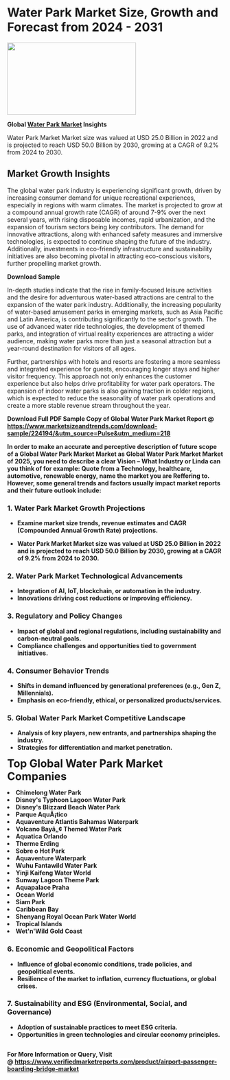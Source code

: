 <H1>Water Park Market Size, Growth and Forecast from 2024 - 2031</H1><img class="aligncenter size-medium wp-image-584254" src="https://thirdeyenews.in/wp-content/uploads/2024/09/Global-Market-Research-300x168.jpeg" alt="" width="300" height="168" /><p><strong>Global&nbsp;<a href="https://www.marketsizeandtrends.com/download-sample/224194/&amp;utm_source=Pulse&amp;utm_medium=218">Water Park Market</a> Insights</strong></p><p>Water Park Market Market size was valued at USD 25.0 Billion in 2022 and is projected to reach USD 50.0 Billion by 2030, growing at a CAGR of 9.2% from 2024 to 2030.</p><p><h2>Market Growth Insights</h2> <p>The global water park industry is experiencing significant growth, driven by increasing consumer demand for unique recreational experiences, especially in regions with warm climates. The market is projected to grow at a compound annual growth rate (CAGR) of around 7-9% over the next several years, with rising disposable incomes, rapid urbanization, and the expansion of tourism sectors being key contributors. The demand for innovative attractions, along with enhanced safety measures and immersive technologies, is expected to continue shaping the future of the industry. Additionally, investments in eco-friendly infrastructure and sustainability initiatives are also becoming pivotal in attracting eco-conscious visitors, further propelling market growth.</p> <p><strong>Download Sample</strong></p> <p>In-depth studies indicate that the rise in family-focused leisure activities and the desire for adventurous water-based attractions are central to the expansion of the water park industry. Additionally, the increasing popularity of water-based amusement parks in emerging markets, such as Asia Pacific and Latin America, is contributing significantly to the sector's growth. The use of advanced water ride technologies, the development of themed parks, and integration of virtual reality experiences are attracting a wider audience, making water parks more than just a seasonal attraction but a year-round destination for visitors of all ages.</p> <p>Further, partnerships with hotels and resorts are fostering a more seamless and integrated experience for guests, encouraging longer stays and higher visitor frequency. This approach not only enhances the customer experience but also helps drive profitability for water park operators. The expansion of indoor water parks is also gaining traction in colder regions, which is expected to reduce the seasonality of water park operations and create a more stable revenue stream throughout the year.</p> <p><strong></p><p><span class=""><strong>Download Full PDF Sample Copy of Global Water Park Market Report</strong> @ <a href="https://www.marketsizeandtrends.com/download-sample/224194/&amp;utm_source=Pulse&amp;utm_medium=218" target="_blank">https://www.marketsizeandtrends.com/download-sample/224194/&amp;utm_source=Pulse&amp;utm_medium=218</a></span></p><p>In order to make an accurate and perceptive description of future scope of a Global&nbsp;Water Park Market Market as Global&nbsp;Water Park Market Market of 2025, you need to describe a clear Vision &ndash; What Industry or Linda can you think of for example: Quote from a Technology, healthcare, automotive, renewable energy, name the market you are Reffering to. However, some general trends and factors usually impact market reports and their future outlook include:</p><h3>1.&nbsp;<strong>Water Park Market Growth Projections</strong></h3><ul><li>Examine market size trends, revenue estimates and CAGR (Compounded Annual Growth Rate) projections.</li><li><p>Water Park Market Market size was valued at USD 25.0 Billion in 2022 and is projected to reach USD 50.0 Billion by 2030, growing at a CAGR of 9.2% from 2024 to 2030.</p></li></ul><h3>2.&nbsp;<strong>Water Park Market Technological Advancements</strong></h3><ul><li>Integration of AI, IoT, blockchain, or automation in the industry.</li><li>Innovations driving cost reductions or improving efficiency.</li></ul><h3>3.&nbsp;<strong>Regulatory and Policy Changes</strong></h3><ul><li>Impact of global and regional regulations, including sustainability and carbon-neutral goals.</li><li>Compliance challenges and opportunities tied to government initiatives.</li></ul><h3>4.&nbsp;<strong>Consumer Behavior Trends</strong></h3><ul><li>Shifts in demand influenced by generational preferences (e.g., Gen Z, Millennials).</li><li>Emphasis on eco-friendly, ethical, or personalized products/services.</li></ul><h3>5.&nbsp;<strong>Global Water Park Market Competitive Landscape</strong></h3><ul><li>Analysis of key players, new entrants, and partnerships shaping the industry.</li><li>Strategies for differentiation and market penetration.</li></ul><p data-pm-slice="1 1 []"><span style="color: inherit; font-family: inherit; font-size: 25px;">Top Global Water Park Market Companies</span></p><div class="" data-test-id=""><p><li>Chimelong Water Park</li><li> Disney's Typhoon Lagoon Water Park</li><li> Disney's Blizzard Beach Water Park</li><li> Parque AquÃ¡tico</li><li> Aquaventure Atlantis Bahamas Waterpark</li><li> Volcano Bayâ„¢ Themed Water Park</li><li> Aquatica Orlando</li><li> Therme Erding</li><li> Sobre o Hot Park</li><li> Aquaventure Waterpark</li><li> Wuhu Fantawild Water Park</li><li> Yinji Kaifeng Water World</li><li> Sunway Lagoon Theme Park</li><li> Aquapalace Praha</li><li> Ocean World</li><li> Siam Park</li><li> Caribbean Bay</li><li> Shenyang Royal Ocean Park Water World</li><li> Tropical Islands</li><li> Wet'n'Wild Gold Coast</li></p></div><h3>6.&nbsp;<strong>Economic and Geopolitical Factors</strong></h3><ul><li>Influence of global economic conditions, trade policies, and geopolitical events.</li><li>Resilience of the market to inflation, currency fluctuations, or global crises.</li></ul><h3>7.&nbsp;<strong>Sustainability and ESG (Environmental, Social, and Governance)</strong></h3><ul><li>Adoption of sustainable practices to meet ESG criteria.</li><li>Opportunities in green technologies and circular economy principles.</li></ul><h2><strong style="font-size: 14px;">For More Information or Query, Visit @&nbsp;</strong><a style="background-color: #ffffff; font-size: 14px;" href="https://www.marketsizeandtrends.com/report/water-park-market/" target="_blank">https://www.verifiedmarketreports.com/product/airport-passenger-boarding-bridge-market</a></h2>
